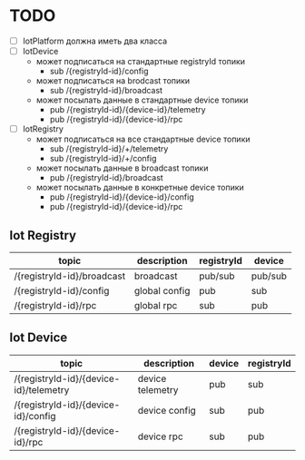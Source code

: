 # TODO

-[ ] IotPlatform должна иметь два класса
-[ ] IotDevice
    - может подписаться на стандартные registryId топики 
      - sub /{registryId-id}/config
    - может подписаться на brodcast топики 
      - sub /{registryId-id}/broadcast
    - может посылать данные в стандартные device топики 
      - pub /{registryId-id}/{device-id}/telemetry 
      - pub /{registryId-id}/{device-id}/rpc
-[ ] IotRegistry
    - может подписаться на все cтандартные device топики 
      - sub /{registryId-id}/+/telemetry
      - sub /{registryId-id}/+/config
    - может посылать данные в broadcast топики 
      - pub /{registryId-id}/broadcast
    - может посылать данные в конкретные device топики 
      - pub /{registryId-id}/{device-id}/config
      - pub /{registryId-id}/{device-id}/rpc

## Iot Registry

| topic                    | description   | registryId | device  |
|--------------------------|---------------|----------|---------|
| /{registryId-id}/broadcast | broadcast     | pub/sub  | pub/sub |
| /{registryId-id}/config    | global config | pub      | sub     |
| /{registryId-id}/rpc       | global rpc    | sub      | pub     |

## Iot Device

| topic                                | description      | device | registryId | 
|--------------------------------------|------------------|--------|----------|
| /{registryId-id}/{device-id}/telemetry | device telemetry | pub    | sub      |
| /{registryId-id}/{device-id}/config    | device config    | sub    | pub      | 
| /{registryId-id}/{device-id}/rpc       | device rpc       | sub    | pub      |



